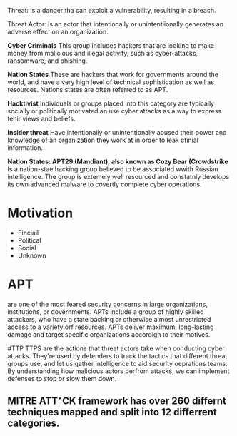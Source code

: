 Threat: is a danger tha can exploit a vulnerability, resulting in a breach. 

Threat Actor: is an actor that intentionally or unintentiionally generates an adverse effect on an organization. 

**Cyber Criminals**
This group includes hackers that are looking to make money  from malicious and illegal activity, such as cyber-attacks, ransomware, and phishing. 

**Nation States**
These are hackers that work for governments around the world, and have a very high level of technical sophistication as well as resources. Nations states are often referred to as APT. 

**Hacktivist**
Individuals or groups placed into this category are typically socially or politically motivated an use cyber attacks as a way to express tehir views and beliefs. 

**Insider threat**
Have intentionally or unintentionally abused their power and knowledge of an organization they work at in order to leak cfinial information. 


**Nation States: APT29 (Mandiant), also known as Cozy Bear (Crowdstrike**
Is a nation-stae hacking group believed to be associated wwith Russian intelligence. The group is extemely well resourced and constatnly develops its own advanced malware to covertly complete cyber operations. 


# Motivation
- Finciail
- Political
- Social
- Unknown


# APT
are one of the most feared security concerns in large organizations, institutions, or governments. APTs include a group of highly skilled attackers, who have a state backing or otherwise almost unrestricted access to a variety orf resources. APTs deliver maximum, long-lasting damage and target specific organizations accordign to their motives. 

#TTP 
TTPS are the actions that threat actors take when conducting cyber attacks. They're used by defenders to track the tactics that different threat groups use, and let us gather intelligence to aid security oeprations teams. By understanding how malicious actors perfrom attacks, we can implement defenses to stop or slow them down. 

MITRE ATT^CK framework has over 260 differnt techniques mapped and split into 12 differrent categories. 
- 



